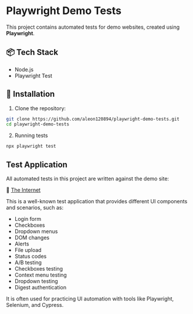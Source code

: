 # Playwright Demo Tests

This project contains automated tests for demo websites, created using **Playwright**.

## 📦 Tech Stack
- Node.js
- Playwright Test


## 🚀 Installation
1. Clone the repository:
```bash
git clone https://github.com/aleon120894/playwright-demo-tests.git
cd playwright-demo-tests 
```
2. Running tests
```bash
npx playwright test
```

## Test Application

All automated tests in this project are written against the demo site:

🔗 [The Internet](https://the-internet.herokuapp.com/)

This is a well-known test application that provides different UI components and scenarios, 
such as:
- Login form
- Checkboxes
- Dropdown menus
- DOM changes
- Alerts
- File upload
- Status codes
- A/B testing
- Checkboxes testing
- Context menu testing
- Dropdown testing
- Digest authentication


It is often used for practicing UI automation with tools like Playwright, Selenium, and Cypress.


